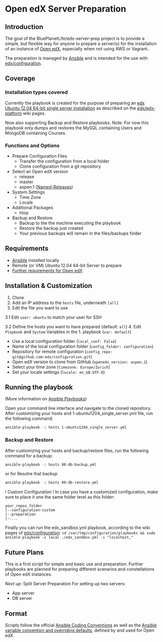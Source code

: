# Open edX Server Preparation

## Introduction
The goal of the BluePlanetLife/edx-server-prep project is to provide a simple, but flexible way for anyone to prepare a server(s) for the installation of an instance of [Open edX](http://openedx.org), especially when not using AWS or Vagrant..

The preparation is managed by [Ansible](http://ansible.com/) and is intended for the use with [edx/configuration](https://github.com/edx/configuration).

## Coverage

### Installation types covered
Currently the playbook is created for the purpose of preparing an [edx Ubuntu 12.04 64-bit single server installation](https://github.com/edx/configuration/wiki/edX-Ubuntu-12.04-64-bit-Installation) as described on the [edx/edx-platform](https://github.com/edx/edx-platform) wiki pages.

Now also supporting Backup and Restore playbooks. Note: For now this playbook only dumps and restores the MySQL containing Users and MongoDB containing Courses.

### Functions and Options
* Prepare Configuration Files
  * Transfer the configuration from a local folder
  * Clone configuration from a git repository
* Select an Open edX version
  * release
  * master
  * aspen.1 ([Named-Releases](https://github.com/edx/configuration/wiki/Named-Releases))
* System Settings
  * Time Zone
  * Locale
* Additional Packages
  * htop
* Backup and Restore
  * Backup to the the machine executing the playbook
  * Restore the backup just created
  * Your previous backups will remain in the files/backups folder

## Requirements
* [Ansible](http://docs.ansible.com/intro_installation.html) installed locally
* Remote (or VM) Ubuntu 12.04 64-bit Server to prepare
* [Further requirements for Open edX](https://github.com/edx/configuration/wiki/edX-Ubuntu-12.04-64-bit-Installation#hardware-requirements)

## Installation & Customization
1. Clone 
2. Add an IP address to the `hosts` file, underneath `[all]`
3. Edit the file you want to use

  3.1 Edit `user: ubuntu` to match your user for SSH
  
  3.2 Define the hosts you want to have prepared (default: `all`)
4. Edit `Playbook` and `System` Variables in the 1. playbook (`var: default`)
  - Use a local configuration folder (`local_conf: False`)
  - Name of the local configuration folder (`config_folder: configuration`)
  - Repository for remote configuration (`config_repo: git@github.com:edx/configuration.git`)
  - Open edX version to clone from GitHub (`openedx_version: aspen.1`)
  - Select your time zone (`timezone: Europe/Zurich`)
  - Set your locale settings (`locale: en_GB.UTF-8`)
  
## Running the playbook
(More information on [Ansible Playbooks](http://docs.ansible.com/playbooks.html))

Open your command line interface and navigate to the cloned repository.
After customizing your hosts and 1-ubuntu1204_single_server.yml file, run the following command:
```bash
ansible-playbook -i hosts 1-ubuntu1204_single_server.yml
```

### Backup and Restore
After customizing your hosts and backup/restore files, run the following command for a backup:
```bash
ansible-playbook -i hosts 98-db-backup.yml
```
or for Resotre that backup
```bash
ansible-playbook -i hosts 99-db-restore.yml
```



! Custom Configuration !
In case you have a customized configuration, make sure to place it one the same folder level as this folder:
```
your_repos_folder   
|--configuration-custom
|--preparation
|--...
```

Finally you can run the edx_sandbox.yml playbook, according to the wiki pages of [edx/configuration](https://github.com/edx/configuration/wiki/edX-Ubuntu-12.04-64-bit-Installation):
`cd /var/tmp/configuration/playbooks && sudo ansible-playbook -c local ./edx_sandbox.yml -i "localhost,"`

## Future Plans
This is a first script for simple and basic use and preparation. Further playbooks are planned for preparing different scenarios and constellations of Open edX instances.

*Next up:* Split Server Preparation
For setting up two servers: 
- App server
- DB server

## Format
Scripts follow the official [Ansible Coding Conventions](https://github.com/edx/configuration/wiki/Ansible-Coding-Conventions) as well as the [Ansible variable convention and overriding defaults](https://github.com/edx/configuration/wiki/Ansible-variable-conventions-and-overriding-defaults), defined by and used for Open edX.

